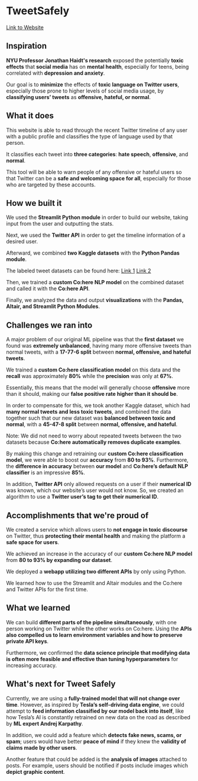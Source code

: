 ﻿# TweetSafely

[Link to Website](https://engitom-tweetsafely-app-eyqxc9.streamlit.app)

## Inspiration
**NYU Professor Jonathan Haidt's research** exposed the potentially **toxic effects** that **social media** has on **mental health**, especially for teens, being correlated with **depression and anxiety**.

Our goal is to **minimize** the effects of **toxic language on Twitter users**, especially those prone to higher levels of social media usage, by **classifying users’ tweets** as **offensive, hateful, or normal**. 

## What it does
This website is able to read through the recent Twitter timeline of any user with a public profile and classifies the type of language used by that person. 

It classifies each tweet into **three categories**: **hate speech**, **offensive**, and **normal**. 

This tool will be able to warn people of any offensive or hateful users so that Twitter can be a **safe and welcoming space for all**, especially for those who are targeted by these accounts.

## How we built it
We used the **Streamlit Python module** in order to build our website, taking input from the user and outputting the stats. 

Next, we used the **Twitter API** in order to get the timeline information of a desired user.

Afterward, we combined **two Kaggle datasets** with the **Python Pandas module**.

The labeled tweet datasets can be found here: 
[Link 1](https://www.kaggle.com/datasets/mrmorj/hate-speech-and-offensive-language-dataset/)
[Link 2](https://www.kaggle.com/datasets/arkhoshghalb/twitter-sentiment-analysis-hatred-speech)

Then, we trained a **custom Co:here NLP model** on the combined dataset and called it with the **Co:here API**. 

Finally, we analyzed the data and output **visualizations** with the **Pandas, Altair, and Streamlit Python Modules**.

## Challenges we ran into
A major problem of our original ML pipeline was that the **first dataset** we found was **extremely unbalanced**, having many more offensive tweets than normal tweets, with a **17-77-6 split** between **normal, offensive, and hateful tweets**.

We trained a **custom Co:here classification model** on this data and the **recall** was approximately **80%** while the **precision** was only at **67%**. 

Essentially, this means that the model will generally choose **offensive** more than it should, making our **false positive rate higher than it should be**. 

In order to compensate for this, we took another Kaggle dataset, which had **many normal tweets and less toxic tweets**, and combined the data together such that our new dataset was **balanced between toxic and normal**, with a **45-47-8 split** between **normal, offensive, and hateful**. 

Note: We did not need to worry about repeated tweets between the two datasets because **Co:here automatically removes duplicate examples**. 

By making this change and retraining our **custom Co:here classification model**, we were able to boost our **accuracy** from **80 to 93%**. Furthermore, the **difference in accuracy** between **our model** and **Co:here’s default NLP classifier** is an impressive **85%**. 

In addition, **Twitter API** only allowed requests on a user if their **numerical ID** was known, which our website’s user would not know. So, we created an algorithm to use a **Twitter user’s tag to get their numerical ID**. 

## Accomplishments that we're proud of
We created a service which allows users to **not engage in toxic discourse** on Twitter, thus **protecting their mental health** and making the platform a **safe space for users**. 

We achieved an increase in the accuracy of our **custom Co:here NLP model** from **80 to 93% by expanding our dataset**. 

We deployed a **webapp utilizing two different APIs** by only using Python.

We learned how to use the Streamlit and Altair modules and the Co:here and Twitter APIs for the first time. 

## What we learned
We can build **different parts of the pipeline simultaneously**, with one person working on Twitter while the other works on Co:here. Using the **APIs also compelled us to learn environment variables and how to preserve private API keys**. 

Furthermore, we confirmed the **data science principle that modifying data is often more feasible and effective than tuning hyperparameters** for increasing accuracy. 

## What's next for Tweet Safely
Currently, we are using a **fully-trained model that will not change over time**. However, as inspired by **Tesla’s self-driving data engine**, we could attempt to **feed information classified by our model back into itself**, like how Tesla’s AI is constantly retrained on new data on the road as described by **ML expert Andrej Karpathy**.

In addition, we could add a feature which **detects fake news, scams, or spam**; users would have better **peace of mind** if they knew the **validity of claims made by other users**. 

Another feature that could be added is the **analysis of images** attached to posts. For example, users should be notified if posts include images which **depict graphic content**.
